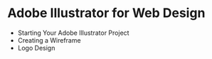 # Adobe Illustrator for Web Design
- Starting Your Adobe Illustrator Project
- Creating a Wireframe
- Logo Design